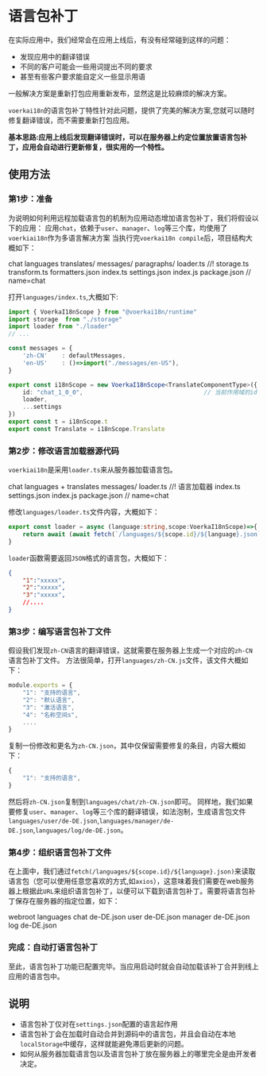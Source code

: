 # 语言包补丁

在实际应用中，我们经常会在应用上线后，有没有经常碰到这样的问题：
- 发现应用中的翻译错误
- 不同的客户可能会一些用词提出不同的要求
- 甚至有些客户要求能自定义一些显示用语

一般解决方案是重新打包应用重新发布，显然这是比较麻烦的解决方案。

`voerkai18n`的语言包补丁特性针对此问题，提供了完美的解决方案,您就可以随时修复翻译错误，而不需要重新打包应用。

**基本思路:应用上线后发现翻译错误时，可以在服务器上约定位置放置语言包补丁，应用会自动进行更新修复，很实用的一个特性。**

## 使用方法

### 第1步：准备

为说明如何利用远程加载语言包的机制为应用动态增加语言包补丁，我们将假设以下的应用：
应用`chat`，依赖于`user`、`manager`、`log`等三个库，均使用了`voerkiai18n`作为多语言解决方案
当执行完`voerkai18n compile`后，项目结构大概如下：

<Tree>
chat
    languages
        translates/
        messages/ 
        paragraphs/        
        loader.ts   //!
        storage.ts
        transform.ts
        formatters.json
        index.ts
        settings.json                  
  index.js
  package.json      // name=chat
</Tree>


打开`languages/index.ts`,大概如下:

```ts {3,13}
import { VoerkaI18nScope } from "@voerkai18n/runtime"
import storage  from "./storage"
import loader from "./loader"
// ...

const messages = { 
    'zh-CN'    : defaultMessages,
    'en-US'    : ()=>import("./messages/en-US"), 
}

export const i18nScope = new VoerkaI18nScope<TranslateComponentType>({    
    id: "chat_1_0_0",                                  // 当前作用域的id
    loader,
    ...settings
}) 
export const t = i18nScope.t
export const Translate = i18nScope.Translate
```

### 第2步：修改语言加载器源代码

`voerkiai18n`是采用`loader.ts`来从服务器加载语言包。

<Tree>
chat
    languages
        + translates
        messages/
        loader.ts            //! 语言加载器
        index.ts
        settings.json                  
  index.js
  package.json      // name=chat
</Tree>

修改`languages/loader.ts`文件内容，大概如下：

```ts
export const loader = async (language:string,scope:VoerkaI18nScope)=>{
    return await (await fetch(`/languages/${scope.id}/${language}.json`)).json()
}
```

`loader`函数需要返回`JSON`格式的语言包，大概如下：

```json
{
    "1":"xxxxx",
    "2":"xxxxx",
    "3":"xxxxx",
    //....
}
```

### 第3步：编写语言包补丁文件

假设我们发现`zh-CN`语言的翻译错误，这就需要在服务器上生成一个对应的`zh-CN`语言包补丁文件。
方法很简单，打开`languages/zh-CN.js`文件，该文件大概如下：
```javascript
module.exports = {
    "1": "支持的语言",
    "2": "默认语言",
    "3": "激活语言",
    "4": "名称空间s",
    ....
}
```
复制一份修改和更名为`zh-CN.json`，其中仅保留需要修复的条目，内容大概如下：

```javascript
{
    "1": "支持的语言",       
}
```

然后将`zh-CN.json`复制到`languages/chat/zh-CN.json`即可。
同样地，我们如果要修复`user`、`manager`、`log`等三个库的翻译错误，如法泡制，生成语言包文件`languages/user/de-DE.json`,`languages/manager/de-DE.json`,`languages/log/de-DE.json`。

### 第4步：组织语言包补丁文件
在上面中，我们通过`fetch(/languages/${scope.id}/${language}.json)`来读取语言包（您可以使用任意您喜欢的方式,如`axios`），这意味着我们需要在web服务器上根据此`URL`来组织语言包补丁，以便可以下载到语言包补丁。需要将语言包补丁保存在服务器的指定位置，如下：

<Tree>
webroot
    languages
        chat          
            de-DE.json        
        user               
            de-DE.json    
        manager
            de-DE.json   
        log                 
            de-DE.json               
</Tree>

### 完成：自动打语言包补丁

至此，语言包补丁功能已配置完毕。当应用启动时就会自动加载该补丁合并到线上应用的语言包中。

## 说明

- 语言包补丁仅对在`settings.json`配置的语言起作用
- 语言包补丁会在加载时自动合并到源码中的语言包，并且会自动在本地`localStorage`中缓存，这样就能避免滞后更新的问题。
- 如何从服务器加载语言包以及语言包补丁放在服务器上的哪里完全是由开发者决定。

